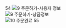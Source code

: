 
54
![9 주문하기-사용자 정보](https://user-images.githubusercontent.com/53294075/212546892-70dbbe3f-36c4-425d-9246-907444c9927c.png)<br>![9 주문하기-상품정보](https://user-images.githubusercontent.com/53294075/212546894-f986779d-ba2d-4021-8d01-c990f4ad2fbb.png)<br>![10 주문완료](https://user-images.githubusercontent.com/53294075/212546896-1e1959d5-d49a-4925-ab70-35475f17c2bf.png)
55
​
